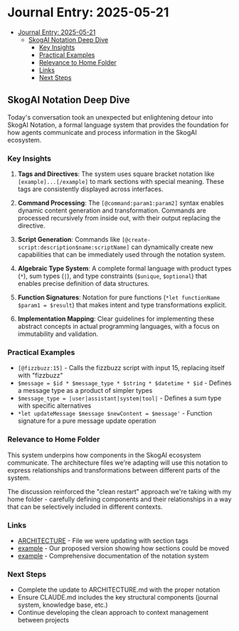 # Journal Entry: 2025-05-21

<!--toc:start-->
- [Journal Entry: 2025-05-21](#journal-entry-2025-05-21)
  - [SkogAI Notation Deep Dive](#skogai-notation-deep-dive)
    - [Key Insights](#key-insights)
    - [Practical Examples](#practical-examples)
    - [Relevance to Home Folder](#relevance-to-home-folder)
    - [Links](#links)
    - [Next Steps](#next-steps)
<!--toc:end-->

## SkogAI Notation Deep Dive

Today's conversation took an unexpected but enlightening detour into SkogAI Notation, a formal language system that provides the foundation for how agents communicate and process information in the SkogAI ecosystem.

### Key Insights

1. **Tags and Directives**: The system uses square bracket notation like `[example]...[/example]` to mark sections with special meaning. These tags are consistently displayed across interfaces.

2. **Command Processing**: The `[@command:param1:param2]` syntax enables dynamic content generation and transformation. Commands are processed recursively from inside out, with their output replacing the directive.

3. **Script Generation**: Commands like `[@create-script:description$name:scriptName]` can dynamically create new capabilities that can be immediately used through the notation system.

4. **Algebraic Type System**: A complete formal language with product types (`*`), sum types (`|`), and type constraints (`$unique`, `$optional`) that enables precise definition of data structures.

5. **Function Signatures**: Notation for pure functions (`*let functionName $param1 = $result`) that makes intent and type transformations explicit.

6. **Implementation Mapping**: Clear guidelines for implementing these abstract concepts in actual programming languages, with a focus on immutability and validation.

### Practical Examples

- `[@fizzbuzz:15]` - Calls the fizzbuzz script with input 15, replacing itself with "fizzbuzz"
- `$message = $id * $message_type * $string * $datetime * $id` - Defines a message type as a product of simpler types
- `$message_type = |user|assistant|system|tool|` - Defines a sum type with specific alternatives
- `*let updateMessage $message $newContent = $message'` - Function signature for a pure message update operation

### Relevance to Home Folder

This system underpins how components in the SkogAI ecosystem communicate. The architecture files we're adapting will use this notation to express relationships and transformations between different parts of the system.

The discussion reinforced the "clean restart" approach we're taking with my home folder - carefully defining components and their relationships in a way that can be selectively included in different contexts.

### Links

- [ARCHITECTURE](/mnt/extra/skogai/agents/claude/ARCHITECTURE) - File we were updating with section tags
- [example](tmp/example) - Our proposed version showing how sections could be moved
- [example](../tmp/syntax-example.txt) - Comprehensive documentation of the notation system

### Next Steps

- Complete the update to ARCHITECTURE.md with the proper notation
- Ensure CLAUDE.md includes the key structural components (journal system, knowledge base, etc.)
- Continue developing the clean approach to context management between projects
